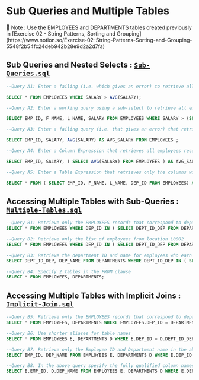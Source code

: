 # Sub Queries and Multiple Tables

<aside>
📢 Note : Use the EMPLOYEES and DEPARTMENTS tables created previously in  [Exercise 02 - String Patterns, Sorting and Grouping](https://www.notion.so/Exercise-02-String-Patterns-Sorting-and-Grouping-5548f2b54fc24deb942b28e9d2a2d7fa)

</aside>

## Sub Queries and Nested Selects : [`Sub-Queries.sql`](Exerciese-04-Sub-Queries.sql)

```sql
--Query A1: Enter a failing (i.e. which gives an error) to retrieve all employees whose salary is greater than the average salary

SELECT * FROM EMPLOYEES WHERE SALARY > AVG(SALARY);

--Query A2: Enter a working query using a sub-select to retrieve all employees whose salary is greater than the average salary

SELECT EMP_ID, F_NAME, L_NAME, SALARY FROM EMPLOYEES WHERE SALARY > (SELECT AVG(SALARY) FROM EMPLOYEES);

--Query A3: Enter a failing query (i.e. that gives an error) that retrieves all employees records and average salary in every row

SELECT EMP_ID, SALARY, AVG(SALARY) AS AVG_SALARY FROM EMPLOYEES ;

--Query A4: Enter a Column Expression that retrieves all employees records and average salary in every row

SELECT EMP_ID, SALARY, ( SELECT AVG(SALARY) FROM EMPLOYEES ) AS AVG_SALARY FROM EMPLOYEES ;

--Query A5: Enter a Table Expression that retrieves only the columns with non-sensitive employee data

SELECT * FROM ( SELECT EMP_ID, F_NAME, L_NAME, DEP_ID FROM EMPLOYEES) AS EMP4ALL ;
```

## Accessing Multiple Tables with Sub-Queries : [`Multiple-Tables.sql`](Exercise-04-Multiple-Tables.sql)

```sql
--Query B1: Retrieve only the EMPLOYEES records that correspond to departments in the DEPARTMENTS table
SELECT * FROM EMPLOYEES WHERE DEP_ID IN ( SELECT DEPT_ID_DEP FROM DEPARTMENTS );

--Query B2: Retrieve only the list of employees from location L0002
SELECT * FROM EMPLOYEES WHERE DEP_ID IN ( SELECT DEPT_ID_DEP FROM DEPARTMENTS WHERE LOC_ID = 'L0002' );

--Query B3: Retrieve the department ID and name for employees who earn more than $70,000
SELECT DEPT_ID_DEP, DEP_NAME FROM DEPARTMENTS WHERE DEPT_ID_DEP IN ( SELECT DEP_ID FROM EMPLOYEES WHERE SALARY > 70000 ) ;

--Query B4: Specify 2 tables in the FROM clause
SELECT * FROM EMPLOYEES, DEPARTMENTS;
```

## Accessing Multiple Tables with Implicit Joins : [`Implicit-Join.sql`](Exercise-04-Implicit-Join.sql)

```sql
--Query B5: Retrieve only the EMPLOYEES records that correspond to departments in the DEPARTMENTS table
SELECT * FROM EMPLOYEES, DEPARTMENTS WHERE EMPLOYEES.DEP_ID = DEPARTMENTS.DEPT_ID_DEP;

--Query B6: Use shorter aliases for table names
SELECT * FROM EMPLOYEES E, DEPARTMENTS D WHERE E.DEP_ID = D.DEPT_ID_DEP;

--Query B7: Retrieve only the Employee ID and Department name in the above query
SELECT EMP_ID, DEP_NAME FROM EMPLOYEES E, DEPARTMENTS D WHERE E.DEP_ID = D.DEPT_ID_DEP;

--Query B8: In the above query specify the fully qualified column names with aliases in the SELECT clause
SELECT E.EMP_ID, D.DEP_NAME FROM EMPLOYEES E, DEPARTMENTS D WHERE E.DEP_ID = D.DEPT_ID_DEP
```